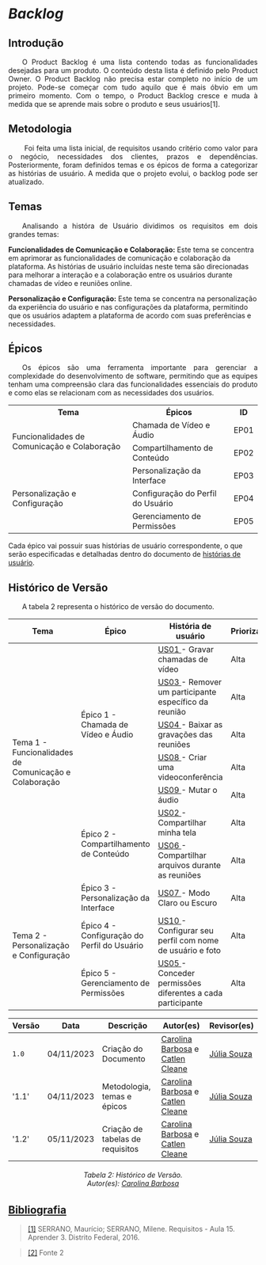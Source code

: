 # ***Backlog***

## **Introdução**
<p align="justify">
&emsp;&emsp;O Product Backlog é uma lista contendo todas as funcionalidades desejadas para
um produto. O conteúdo desta lista é definido pelo Product Owner. O Product
Backlog não precisa estar completo no início de um projeto. Pode-se começar
com tudo aquilo que é mais óbvio em um primeiro momento. Com o tempo, o
Product Backlog cresce e muda à medida que se aprende mais sobre o produto e
seus usuários[1].
</p>

## **Metodologia**
<p align="justify">
&emsp;&emsp; Foi feita uma lista inicial, de requisitos usando critério como valor para o negócio, necessidades dos clientes, prazos e dependências. Posteriormente, foram definidos temas e os épicos de forma a categorizar as histórias de usuário. A medida que o projeto evolui, o backlog pode ser atualizado.

</p>

## **Temas**
<p align="justify">
&emsp;&emsp;Analisando a históra de Usuário dividimos os requisitos em dois grandes temas:

**Funcionalidades de Comunicação e Colaboração:** Este tema se concentra em aprimorar as funcionalidades de comunicação e colaboração da plataforma. As histórias de usuário incluídas neste tema são direcionadas para melhorar a interação e a colaboração entre os usuários durante chamadas de vídeo e reuniões online.

**Personalização e Configuração:** Este tema se concentra na personalização da experiência do usuário e nas configurações da plataforma, permitindo que os usuários adaptem a plataforma de acordo com suas preferências e necessidades.

</p>

## **Épicos**
<p align="justify">
&emsp;&emsp;Os épicos são uma ferramenta importante para gerenciar a complexidade do desenvolvimento de software, permitindo que as equipes tenham uma compreensão clara das funcionalidades essenciais do produto e como elas se relacionam com as necessidades dos usuários.
</p>



<center>

<table>
  <tr>
    <th>Tema</th>
    <th>Épicos</th>
    <th>ID</th>
  </tr>
  <tr>
    <td style="vertical-align:middle"rowspan="2">Funcionalidades de Comunicação e Colaboração</td>
    <td>Chamada de Vídeo e Áudio</td>
    <td>EP01</td>
  </tr>
  <tr>
    <td>Compartilhamento de Conteúdo</td>
    <td>EP02</td>
    </tr>
  <tr>
    <td style="vertical-align:middle" rowspan="3">Personalização e Configuração</td>
    <td>Personalização da Interface</td>
    <td>EP03</td>
  </tr>
  <tr>
    <td>Configuração do Perfil do Usuário</td>
    <td>EP04</td>
    </tr>
    <tr>
    <td>Gerenciamento de Permissões</td>
    <td>EP05</td>
  </tr>
</table>

</center>

Cada épico vai possuir suas histórias de usuário correspondente, o que serão especificadas e detalhadas dentro do documento de [histórias de usuário](../Agil/historias.md).

<table>
<thead>
  <tr>
    <th>Tema</th>
    <th>Épico</th>
    <th>História de usuário</th>
    <th>Priorização</th>
  </tr>
</thead>
<tbody>
   <tr>
    <td rowspan="7">Tema 1 - Funcionalidades de Comunicação e Colaboração</td>
    <td rowspan="5">Épico 1 - Chamada de Vídeo e Áudio</td>
    <td><a href="../Agil/historias.md#us01---gravação-de-chamadas"> US01 </a> - Gravar chamadas de vídeo</td>
    <td>Alta</td>
  </tr>
  <tr>
    <td><a href="../Agil/historias.md#us03---remover-um-participante-específico"> US03 </a> - Remover um participante específico da reunião</td>
    <td>Alta</td>
  </tr>
  <tr>
    <td><a href="../Agil/historias.md#us04---baixar-as-gravações"> US04 </a> - Baixar as gravações das reuniões</td>
    <td>Alta</td>
  </tr>
  <tr>
  <td><a href="../Agil/historias.md#us08---criar-uma-videoconferência"> US08 </a> - Criar uma videoconferência</td>
    <td>Alta</td>
  </tr>
  <tr>
  <td><a href="../Agil/historias.md#us09---mutar-o-áudio"> US09 </a> - Mutar o áudio</td>
    <td>Alta</td>
    </tr>
  <tr>
  <td rowspan="2">Épico 2 - Compartilhamento de Conteúdo</td>
  <td><a href="../Agil/historias.md#us02---compartilhamento-de-tela"> US02 </a> - Compartilhar minha tela</td>
    <td>Alta</td>
  </tr>
  <tr>
  <td><a href="../Agil/historias.md#us06---compartilhamento-de-documentos"> US06 </a> - Compartilhar arquivos durante as reuniões</td>
    <td>Alta</td>
  </tr>
  <tr>
  <tr>
    <td rowspan="3">Tema 2 - Personalização e Configuração</td>
    <td rowspan="1">Épico 3 - Personalização da Interface</td>
    <td><a href="../Agil/historias.md#us07---modo-claro-ou-escuro"> US07 </a> - Modo Claro ou Escuro</td>
    <td>Alta</td>
  </tr>
  <tr>
  <td rowspan="1">Épico 4 - Configuração do Perfil do Usuário</td>
    <td><a href="../Agil/historias.md#us10---configurar-perfil"> US10 </a> - Configurar seu perfil com nome de usuário e foto</td>
    <td>Alta</td>
  </tr>
  <tr>
 <td rowspan="1">Épico 5 - Gerenciamento de Permissões</td>
    <td><a href="../Agil/historias.md#us05---conceder-permissões-personalizadas"> US05 </a> - Conceder permissões diferentes a cada participante</td>
    <td>Alta</td>
  </tr>
  <tr>




## **Histórico de Versão**
<p align="justify">
&emsp;&emsp;A tabela 2 representa o histórico de versão do documento.
</p>

| Versão | Data | Descrição | Autor(es) | Revisor(es) |
| ------ | ---- | --------- | --------- | ---------- |
| `1.0`  | 04/11/2023 | Criação do Documento | [Carolina Barbosa](https://github.com/CarolinaBarb) e [Catlen Cleane](https://github.com/catlenc) |  [Júlia Souza](https://github.com/JuliaSSouza) |
|'1.1' |04/11/2023| Metodologia, temas e épicos| [Carolina Barbosa](https://github.com/CarolinaBarb) e [Catlen Cleane](https://github.com/catlenc) |  [Júlia Souza](https://github.com/JuliaSSouza) |
|'1.2' |05/11/2023| Criação de tabelas de requisitos| [Carolina Barbosa](https://github.com/CarolinaBarb) e [Catlen Cleane](https://github.com/catlenc) |  [Júlia Souza](https://github.com/JuliaSSouza) |

<h6 align= "center"> Tabela 2: Histórico de Versão.
<br> Autor(es): <a href="https://github.com/CarolinaBarb">Carolina Barbosa </h6>

## **Bibliografia**
> <a href="https://aprender3.unb.br/pluginfile.php/2692826/mod_resource/content/1/Requisitos%20-%20Aula%2015a.pdf">[1]</a> SERRANO, Maurício; SERRANO, Milene. Requisitos - Aula 15. Aprender 3. Distrito Federal, 2016. 

> <a href="https://Link_da_fonte">[2]</a> Fonte 2
